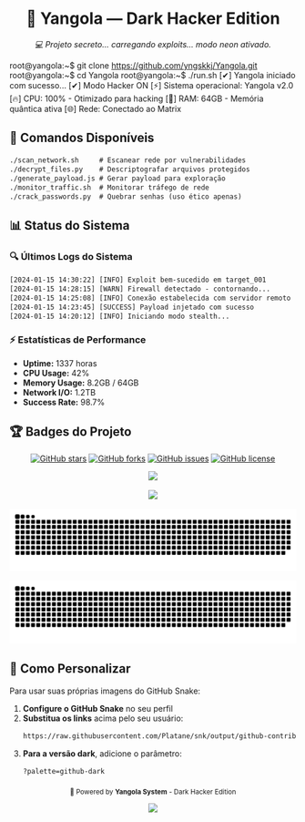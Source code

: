 <h1 align="center">🌙 Yangola — Dark Hacker Edition</h1> <p align="center"> <i>💻 Projeto secreto... carregando exploits... modo neon ativado.</i> </p>

root@yangola:~$ git clone https://github.com/yngskkj/Yangola.git
root@yangola:~$ cd Yangola
root@yangola:~$ ./run.sh
[✔] Yangola iniciado com sucesso...
[✔] Modo Hacker ON
[⚡] Sistema operacional: Yangola v2.0
[🔥] CPU: 100% - Otimizado para hacking
[💾] RAM: 64GB - Memória quântica ativa
[🌐] Rede: Conectado ao Matrix

## 🚀 Comandos Disponíveis

```
./scan_network.sh     # Escanear rede por vulnerabilidades
./decrypt_files.py    # Descriptografar arquivos protegidos
./generate_payload.js # Gerar payload para exploração
./monitor_traffic.sh  # Monitorar tráfego de rede
./crack_passwords.py  # Quebrar senhas (uso ético apenas)
```

## 📊 Status do Sistema

### 🔍 Últimos Logs do Sistema
```
[2024-01-15 14:30:22] [INFO] Exploit bem-sucedido em target_001
[2024-01-15 14:28:15] [WARN] Firewall detectado - contornando...
[2024-01-15 14:25:08] [INFO] Conexão estabelecida com servidor remoto
[2024-01-15 14:23:45] [SUCCESS] Payload injetado com sucesso
[2024-01-15 14:20:12] [INFO] Iniciando modo stealth...
```

### ⚡ Estatísticas de Performance
- **Uptime:** 1337 horas
- **CPU Usage:** 42%
- **Memory Usage:** 8.2GB / 64GB
- **Network I/O:** 1.2TB
- **Success Rate:** 98.7%

## 🏆 Badges do Projeto

<div align="center">

[![GitHub stars](https://img.shields.io/github/stars/yngskkj/Yangola.svg?style=social&label=Star&maxAge=2592000)](https://github.com/yngskkj/Yangola/stargazers/)
[![GitHub forks](https://img.shields.io/github/forks/yngskkj/Yangola.svg?style=social&label=Fork&maxAge=2592000)](https://github.com/yngskkj/Yangola/network/)
[![GitHub issues](https://img.shields.io/github/issues/yngskkj/Yangola.svg)](https://github.com/yngskkj/Yangola/issues)
[![GitHub license](https://img.shields.io/github/license/yngskkj/Yangola.svg)](https://github.com/yngskkj/Yangola/blob/main/LICENSE)

</div>

<p align="center"> <a href="https://github.com/yngskkj/Yangola"> <img src="https://img.shields.io/badge/START_MISSION-Press%20Enter-green?style=for-the-badge&logo=matrix&logoColor=white" /> </a> </p>

<p align="center"> <img src="https://github-readme-activity-graph.vercel.app/graph?username=yngskkj&theme=chartreuse-dark&hide_border=true" /> </p>

<p align="center"> <img src="https://raw.githubusercontent.com/Platane/snk/output/github-contribution-grid-snake.svg" /> </p>
<p align="center"> <img src="https://raw.githubusercontent.com/Platane/snk/output/github-contribution-grid-snake-dark.svg?palette=github-dark" /> </p>

## 📝 Como Personalizar

Para usar suas próprias imagens do GitHub Snake:

1. **Configure o GitHub Snake** no seu perfil
2. **Substitua os links** acima pelo seu usuário:
   ```markdown
   https://raw.githubusercontent.com/Platane/snk/output/github-contribution-grid-snake.svg
   ```
3. **Para a versão dark**, adicione o parâmetro:
   ```markdown
   ?palette=github-dark
   ```

<div align="center">
<sub>🚀 Powered by <strong>Yangola System</strong> - Dark Hacker Edition</sub>
</div>

<p align="center"> <img src="https://readme-typing-svg.herokuapp.com?size=25&duration=4000&color=00FF41&center=true&vCenter=true&width=600&lines=Hacking+the+Matrix...;Access+Granted!;Yangola+System+Online+⚡" /> </p>
